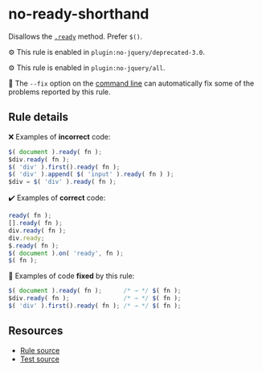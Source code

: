 # no-ready-shorthand

Disallows the [`.ready`](https://api.jquery.com/ready/) method. Prefer `$()`.

⚙️ This rule is enabled in `plugin:no-jquery/deprecated-3.0`.

⚙️ This rule is enabled in `plugin:no-jquery/all`.

🔧 The `--fix` option on the [command line](https://eslint.org/docs/user-guide/command-line-interface#fixing-problems) can automatically fix some of the problems reported by this rule.

## Rule details

❌ Examples of **incorrect** code:
```js
$( document ).ready( fn );
$div.ready( fn );
$( 'div' ).first().ready( fn );
$( 'div' ).append( $( 'input' ).ready( fn ) );
$div = $( 'div' ).ready( fn );
```

✔️ Examples of **correct** code:
```js
ready( fn );
[].ready( fn );
div.ready( fn );
div.ready;
$.ready( fn );
$( document ).on( 'ready', fn );
$( fn );
```

🔧 Examples of code **fixed** by this rule:
```js
$( document ).ready( fn );      /* → */ $( fn );
$div.ready( fn );               /* → */ $( fn );
$( 'div' ).first().ready( fn ); /* → */ $( fn );
```

## Resources

* [Rule source](/src/rules/no-ready-shorthand.js)
* [Test source](/src/tests/no-ready-shorthand.js)
